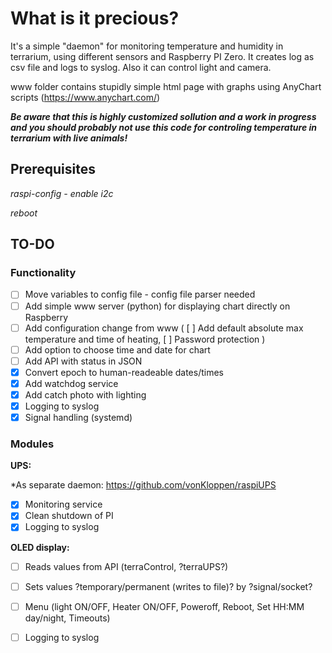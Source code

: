 # **What is it precious?**

It's a simple "daemon" for monitoring temperature and humidity in terrarium, using different sensors and Raspberry PI Zero.
It creates log as csv file and logs to syslog. Also it can control light and camera.

www folder contains stupidly simple html page with graphs using AnyChart scripts (https://www.anychart.com/)

***Be aware that this is highly customized sollution and a work in progress and you should probably not use this code for controling temperature in terrarium with live animals!***

## **Prerequisites**

*raspi-config - enable i2c*

*reboot*

## **TO-DO**

### Functionality

 - [ ] Move variables to config file - config file parser needed
 - [ ] Add simple www server (python) for displaying chart directly on Raspberry
 - [ ] Add configuration change from www ( [ ] Add default absolute max temperature and time of heating, [ ] Password protection )
 - [ ] Add option to choose time and date for chart
 - [ ] Add API with status in JSON
 - [x] Convert epoch to human-readeable dates/times
 - [x] Add watchdog service
 - [x] Add catch photo with lighting
 - [x] Logging to syslog
 - [x] Signal handling (systemd)

### Modules

**UPS:**

*As separate daemon: https://github.com/vonKloppen/raspiUPS

- [x] Monitoring service
- [x] Clean shutdown of PI
- [x] Logging to syslog

**OLED display:**

- [ ] Reads values from API (terraControl, ?terraUPS?)
- [ ] Sets values ?temporary/permanent (writes to file)? by ?signal/socket? 
- [ ] Menu (light ON/OFF, Heater ON/OFF, Poweroff, Reboot, Set HH:MM day/night, Timeouts)
- [ ] Logging to syslog






